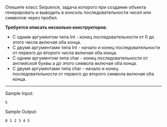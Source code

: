 Опишите класс Sequence, задача которого при создании объекта генерировать и выводить в консоль последовательности чисел или символов через пробел.

**Требуется описать несколько конструкторов:**

- С одним аргументом типа Int - конец последовательности от 0 до этого числа включая оба конца.
- С двумя аргументами типа Int - начало и конец  последовательности от первого до второго числа включая оба конца.
- С одним аргументом типа char - конец последовательности от английской буквы a до этого символа включая оба конца.
- С двумя аргументами типа char - начало и конец  последовательности от первого до второго символа включая оба конца.
___
Sample Input:
```
5
```
Sample Output:
```
0 1 2 3 4 5
```
